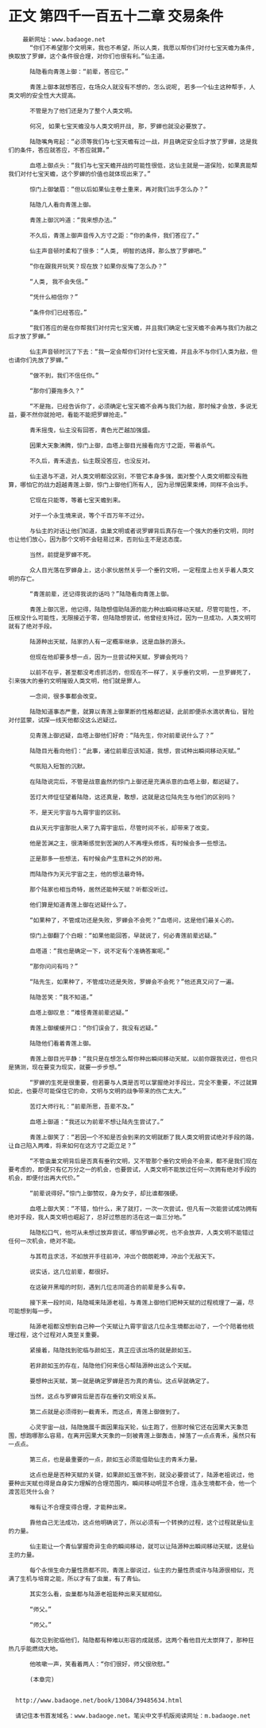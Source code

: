 # 正文 第四千一百五十二章 交易条件
        最新网址：www.badaoge.net
          “你们不希望那个文明来，我也不希望，所以人类，我愿以帮你们对付七宝天蟾为条件, 换取放了罗蝉，这个条件很合理，对你们也很有利。”仙主道。
      
          陆隐看向青莲上御：“前辈，答应它。”
      
          青莲上御本就想答应，在场众人就没有不想的，怎么说呢, 若多一个仙主这种帮手，人类文明的安全性大大提高。
      
          不管是为了他们还是为了整个人类文明。
      
          何况, 如果七宝天蟾没与人类文明开战, 那，罗蝉也就没必要放了。
      
          陆隐嘴角弯起：“必须等我们与七宝天蟾有过一战，并且确定安全后才放了罗蝉，这是我们的条件，答应就答应，不答应就算。”
      
          血塔上御点头：“我们与七宝天蟾开战的可能性很低，这仙主就是一道保险，如果真能帮我们对付七宝天蟾，这个罗蝉的价值也就体现出来了。”
      
          惊门上御皱眉：“但以后如果仙主卷土重来，再对我们出手怎么办？”
      
          陆隐几人看向青莲上御。
      
          青莲上御沉吟道：“我来想办法。”
      
          不久后，青莲上御声音传入方寸之距：“你的条件，我们答应了。”
      
          仙主声音顿时柔和了很多：“人类, 明智的选择，那么放了罗蝉吧。”
      
          “你在跟我开玩笑？现在放？如果你反悔了怎么办？”
      
          “人类, 我不会失信。”
      
          “凭什么相信你？”
      
          “条件你们已经答应。”
      
          “我们答应的是在你帮我们对付完七宝天蟾，并且我们确定七宝天蟾不会再与我们为敌之后才放了罗蝉。”
      
          仙主声音顿时沉了下去：“我一定会帮你们对付七宝天蟾，并且永不与你们人类为敌，但也请你们先放了罗蝉。”
      
          “做不到，我们不信任你。”
      
          “那你们要拖多久？”
      
          “不是拖，已经告诉你了，必须确定七宝天蟾不会再与我们为敌，那时候才会放，多说无益，要不然你就抢吧，看能不能把罗蝉抢走。”
      
          青禾摇曳，仙主没有回答，青色光芒越加强盛。
      
          因果大天象沸腾，惊门上御，血塔上御目光接看向方寸之距，带着杀气。
      
          不久后，青禾退去，仙主既没答应，也没反对。
      
          仙主退与不退，对人类文明都没区别，不管它本身多强，面对整个人类文明都没有胜算，哪怕它的战力超越青莲上御，惊门上御他们所有人, 因为忌惮因果束缚，同样不会出手。
      
          它现在只能等，等着七宝天蟾到来。
      
          对于一个永生境来说，等个千百万年不过分。
      
          与仙主的对话让他们知道，虫巢文明或者说罗蝉背后真存在一个强大的垂钓文明，同时也让他们放心，因为那个文明不会轻易过来，否则仙主不是这态度。
      
          当然，前提是罗蝉不死。
      
          众人目光落在罗蝉身上，这小家伙居然关乎一个垂钓文明，一定程度上也关乎着人类文明的存亡。
      
          “青莲前辈，还记得我说的话吗？”陆隐看向青莲上御。
      
          青莲上御沉思，他记得，陆隐想借助陆源的能力种出瞬间移动天赋，尽管可能性，不，压根没什么可能性，无限接近于零，但陆隐想尝试，他曾经支持过，因为一旦成功，人类文明可就有了绝对手段。
      
          陆源种出天赋，陆家的人有一定概率继承，这是血脉的源头。
      
          但现在他却要多想一点，因为一旦尝试种天赋，罗蝉会死吗？
      
          以前不在乎，甚至都没考虑抓活的，但现在不一样了，关乎垂钓文明，一旦罗蝉死了，引来强大的垂钓文明摧毁人类文明，他们就是罪人。
      
          一念间，很多事都会改变。
      
          陆隐知道事态严重，就算以青莲上御果断的性格都迟疑，此前即便杀水滴状青仙，冒险对付蓝蒙，试探一线天他都没这么迟疑过。
      
          见青莲上御迟疑，血塔上御他们好奇：“陆先生，你对前辈说什么了？”
      
          陆隐目光看向他们：“此事，诸位前辈应该知道，我想，尝试种出瞬间移动天赋。”
      
          气氛陷入短暂的沉默。
      
          在陆隐说完后，不管是战意盎然的惊门上御还是充满杀意的血塔上御，都迟疑了。
      
          苦灯大师怔怔望着陆隐，这还真是，敢想，这就是这位陆先生与他们的区别吗？
      
          不，是天元宇宙与九霄宇宙的区别。
      
          自从天元宇宙那批人来了九霄宇宙后，尽管时间不长，却带来了改变。
      
          他是苦渊之主，很清晰感觉到苦渊的人不再埋头修炼，有时候会多一些想法。
      
          正是那多一些想法，有时候会产生意料之外的妙用。
      
          而陆隐作为天元宇宙之主，他的想法最奇特。
      
          那个陆家也相当奇特，居然还能种天赋？听都没听过。
      
          他们算是知道青莲上御在迟疑什么了。
      
          “如果种了，不管成功还是失败，罗蝉会不会死？”血塔问，这是他们最关心的。
      
          惊门上御翻了个白眼：“如果他能回答，早就说了，何必青莲前辈迟疑。”
      
          血塔道：“我也是确定一下，说不定有个准确答案呢。”
      
          “那你问问有吗？”
      
          “陆先生，如果种了，不管成功还是失败，罗蝉会不会死？”他还真又问了一遍。
      
          陆隐苦笑：“我不知道。”
      
          血塔上御叹息：“难怪青莲前辈迟疑。”
      
          青莲上御缓缓开口：“你们误会了，我没有迟疑。”
      
          陆隐他们看着青莲上御。
      
          青莲上御目光平静：“我只是在想怎么帮你种出瞬间移动天赋，以前你跟我说过，但也只是猜测，现在要变为现实，就要一步步想。”
      
          “罗蝉的生死是很重要，但若要与人类是否可以掌握绝对手段比，完全不重要，不过就算如此，也要尽可能保住它的命，文明与文明的战争带来的伤亡太大。”
      
          苦灯大师行礼：“前辈所思，吾辈不及。”
      
          血塔上御道：“我还以为前辈不想让陆先生尝试了。”
      
          青莲上御笑了：“若因一个不知是否会到来的文明就断了我人类文明尝试绝对手段的路，让自己陷入两难，将来如何在这方寸之距立足？”
      
          “不管虫巢文明背后是否真有垂钓文明，又不管那个垂钓文明会不会来，都不是我们现在要考虑的，即便只有亿万分之一的机会，也要尝试，人类文明不能放过任何一次拥有绝对手段的机会，即便付出再大代价。”
      
          “前辈说得好。”惊门上御赞叹，身为女子，却比谁都强硬。
      
          血塔上御大笑：“不错，怕什么，来了就打，一次一次尝试，但凡有一次能尝试成功拥有绝对手段，我人类文明也崛起了，总好过憋屈的活在这一亩三分地。”
      
          陆隐松口气，他可从未想过放弃尝试，哪怕罗蝉必死，也不会放弃，人类文明不能错过任何一次机会，绝对不能。
      
          与其苟且求活，不如放开手往前冲，冲出个朗朗乾坤，冲出个无敌天下。
      
          说实话，这几位前辈，都很好。
      
          在这破开黑暗的时刻，遇到几位志同道合的前辈是多么有幸。
      
          接下来一段时间，陆隐喊来陆源老祖，与青莲上御他们把种天赋的过程梳理了一遍，尽可能想到每一步。
      
          陆源老祖都没想到自己种一个天赋让九霄宇宙这几位永生境都出动了，一个个陪着他梳理过程，这个过程对人类至关重要。
      
          紧接着，陆隐找到驼临与颜如玉，真正应该出场的就是颜如玉。
      
          若非颜如玉的存在，陆隐他们何来信心帮陆源种出这么个天赋。
      
          要想种出天赋，第一就是确定罗蝉是否为真的青仙，这点早就确定了。
      
          当然，这点与罗蝉背后是否存在垂钓文明没关系。
      
          第二点就是必须得到一截青禾，而这点，青莲上御做到了。
      
          心灵宇宙一战，陆隐施展千面因果指天轮，仙主跑了，但那时候它还在因果大天象范围，想跑哪那么容易，在离开因果大天象的一刻被青莲上御轰击，掉落了一点点青禾，虽然只有一点点。
      
          第三点，也是最重要的一点，颜如玉必须能借助仙主的青禾力量。
      
          这点也是是否种天赋的关键，如果颜如玉做不到，就没必要尝试了，陆源老祖说过，他要种出天赋也得是自身实力理解的合理范围内，瞬间移动明显不合理，连永生境都不会，他一个渡苦厄凭什么会？
      
          唯有让不合理变得合理，才能种出来。
      
          靠他自己无法成功，这点他明确说了，所以必须有一个转换的过程，这个过程就是仙主的力量。
      
          仙主能让一个青仙掌握奇异生命的瞬间移动，就可以让陆源种出瞬间移动天赋，这是仙主的力量。
      
          每个永恒生命力量性质都不同，青莲上御说过，仙主的力量性质或许与陆源很相似，充满了生机与培育之能，所以才有了虫巢，有了青仙。
      
          其实怎么看，虫巢都与陆源老祖能种出来天赋相似。
      
          “师父。”
      
          “师父。”
      
          每次见到驼临他们，陆隐都有种难以形容的成就感，这两个看他目光太崇拜了，那种狂热几乎能燃烧大地。
      
          他咳嗽一声，笑看着两人：“你们很好，师父很欣慰。”
      
          (本章完)
      
      
      http://www.badaoge.net/book/13084/39485634.html
      
      请记住本书首发域名：www.badaoge.net。笔尖中文手机版阅读网址：m.badaoge.net